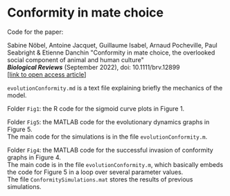# Conformity in mate choice
 
Code for the paper:

Sabine Nöbel, Antoine Jacquet, Guillaume Isabel, Arnaud Pocheville, Paul Seabright & Etienne Danchin   "Conformity in mate choice, the overlooked social component of animal and human culture"  
<i>**Biological Reviews**</i> (September 2022), doi: 10.1111/brv.12899  
[<a href="https://doi.org/10.1111/brv.12899">link to open access article</a>]

`evolutionConformity.md` is a text file explaining briefly the mechanics of the model.

Folder `Fig1`: the R code for the sigmoid curve plots in Figure 1.

Folder `Fig5`: the MATLAB code for the evolutionary dynamics graphs in Figure 5.  
The main code for the simulations is in the file `evolutionConformity.m`.

Folder `Fig4`: the MATLAB code for the successful invasion of conformity graphs in Figure 4.  
The main code is in the file `evolutionConformity.m`, which basically embeds the code for Figure 5 in a loop over several parameter values.  
The file `ConformitySimulations.mat` stores the results of previous simulations.  






